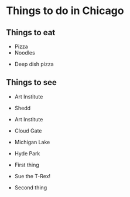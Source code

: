 # Things to do in Chicago

## Things to eat
- Pizza
- Noodles

* Deep dish pizza

## Things to see

- Art Institute
- Shedd

- Art Institute
- Cloud Gate
- Michigan Lake
- Hyde Park

 - First thing
 - Sue the T-Rex!
 - Second thing